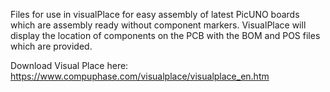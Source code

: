 Files for use in visualPlace for easy assembly of latest PicUNO boards which are assembly ready without component markers. VisualPlace will display the location of components on the PCB with the BOM and POS files which are provided. 

Download Visual Place here: <a href="https://www.compuphase.com/visualplace/visualplace_en.htm">https://www.compuphase.com/visualplace/visualplace_en.htm</a>
